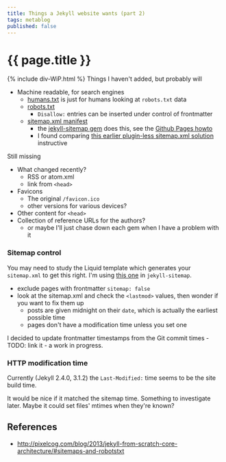 ```yaml
---
title: Things a Jekyll website wants (part 2)
tags: metablog
published: false
---
```


# {{ page.title }}

{% include div-WiP.html %}
Things I haven't added, but probably will

* Machine readable, for search engines
	* [humans.txt](http://humanstxt.org/) is just for humans looking at `robots.txt` data
	* [robots.txt](http://www.robotstxt.org/)
		* `Disallow:` entries can be inserted under control of frontmatter
	* [sitemap.xml manifest](http://www.sitemaps.org/)
		* the [jekyll-sitemap gem](https://github.com/jekyll/jekyll-sitemap) does this, see the [Github Pages howto](https://help.github.com/articles/sitemaps-for-github-pages)
		* I found comparing [this earlier plugin-less sitemap.xml solution](http://davidensinger.com/2013/03/generating-a-sitemap-in-jekyll-without-a-plugin/) instructive

Still missing

* What changed recently?
	* RSS or atom.xml
	* link from `<head>`
* Favicons
	* The original `/favicon.ico`
	* other versions for various devices?
* Other content for `<head>`
* Collection of reference URLs for the authors?
	* or maybe I'll just chase down each gem when I have a problem with it

### Sitemap control

You may need to study the Liquid template which generates your `sitemap.xml` to get this right.  I'm using [this one](https://github.com/jekyll/jekyll-sitemap/blob/master/lib/sitemap.xml) in `jekyll-sitemap`.

* exclude pages with frontmatter `sitemap: false`
* look at the sitemap.xml and check the `<lastmod>` values, then wonder if you want to fix them up
	* posts are given midnight on their `date`, which is actually the earliest possible time
	* pages don't have a modification time unless you set one

I decided to update frontmatter timestamps from the Git commit times - TODO: link it - a work in progress.

### HTTP modification time

Currently (Jekyll 2.4.0, 3.1.2) the `Last-Modified:` time seems to be the site build time.

It would be nice if it matched the sitemap time.  Something to investigate later.  Maybe it could set files' mtimes when they're known?

## References

* <http://pixelcog.com/blog/2013/jekyll-from-scratch-core-architecture/#sitemaps-and-robotstxt>

